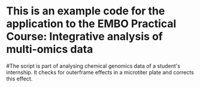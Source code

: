# This is an example code for the application to the EMBO Practical Course: Integrative analysis of multi-omics data
#The script is part of analysing chemical genomics data of a student's internship.  It checks for outerframe effects in a microtiter plate and corrects this effect.
